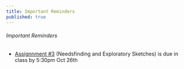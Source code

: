```yaml
---
title: Important Reminders
published: true
---
```

###### Important Reminders  
* [Assignnment #3](https://canvas.sfu.ca/courses/22099/assignments/112758) (Needsfinding and Exploratory Sketches) is due in class by 5:30pm Oct 26th<br>
